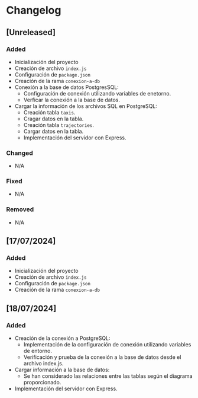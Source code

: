 # Changelog

## [Unreleased]

### Added

- Inicialización del proyecto
- Creación de archivo `index.js`
- Configuración de `package.json`
- Creación de la rama `conexion-a-db`
- Conexión a la base de datos PostgresSQL:
  - Configuración de conexión utilizando variables de enetorno.
  - Verficar la conexión a la base de datos.
- Cargar la información de los archivos SQL en PostgreSQL:
  - Creación tabla `taxis`.
  - Cragar datos en la tabla.
  - Creación tabla `trajectories`.
  - Cargar datos en la tabla.
  - Implementación del servidor con Express.

### Changed

- N/A

### Fixed

- N/A

### Removed

- N/A

## [17/07/2024]

### Added

- Inicialización del proyecto
- Creación de archivo `index.js`
- Configuración de `package.json`
- Creación de la rama `conexion-a-db`

## [18/07/2024]

### Added

- Creación de la conexión a PostgreSQL:
  - Implementación de la configuración de conexión utilizando variables de entorno.
  - Verificación y prueba de la conexión a la base de datos desde el archivo index.js.
- Cargar información a la base de datos:
  - Se han considerado las relaciones entre las tablas según el diagrama proporcionado.
- Implementación del servidor con Express.
